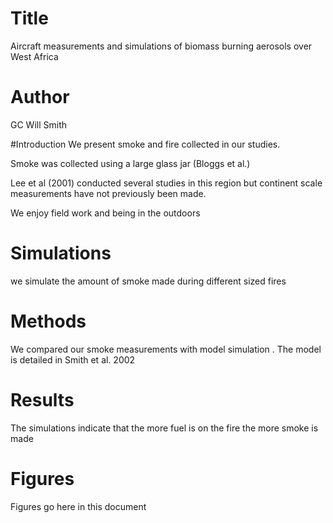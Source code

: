# Title
Aircraft measurements and simulations of biomass burning aerosols over West Africa

# Author
GC
Will Smith

#Introduction
We present smoke and fire collected in our studies.

Smoke was collected using a large glass jar (Bloggs et al.)

Lee et al (2001) conducted several studies in this region but continent scale measurements have not previously been made.

We enjoy field work and being in the outdoors

# Simulations
we simulate the amount of smoke made during different sized fires

# Methods
We compared our smoke measurements with model simulation .
The model is detailed in Smith et al. 2002

# Results
The simulations indicate that the more fuel is on the fire the more smoke is made

# Figures
Figures go here in this document

